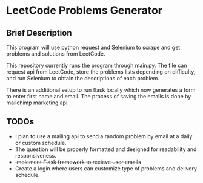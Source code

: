 # LeetCode Problems Generator

## Brief Description 

This program will use python request and Selenium to scrape and get problems and solutions from LeetCode.

This repository currently runs the program through main.py. The file can request api from LeetCode, store the problems lists depending on difficulty, and run Selenium to obtain the descriptions of each problem.

There is an additional setup to run flask locally which now generates a form to enter first name and email. The process of saving the emails is done by mailchimp marketing api.

## TODOs
- I plan to use a mailing api to send a random problem by email at a daily or custom schedule.
- The question will be properly formatted and designed for readability and responsiveness. 
- ~~Implement Flask framework to recieve user emails~~
- Create a login where users can customize type of problems and delivery schedule. 
